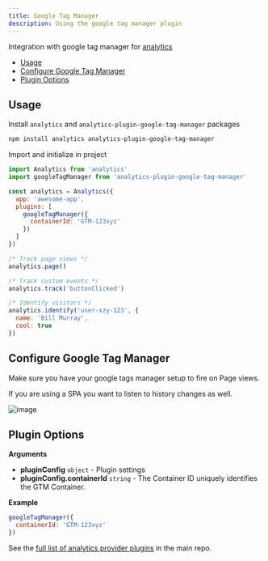 ```yaml
---
title: Google Tag Manager
description: Using the google tag manager plugin
---
```


Integration with google tag manager for [analytics](https://www.npmjs.com/package/analytics)

<!-- ANALYTICS_DOCS:START (TOC) -->
- [Usage](#usage)
- [Configure Google Tag Manager](#configure-google-tag-manager)
- [Plugin Options](#plugin-options)
<!-- ANALYTICS_DOCS:END (TOC) -->

<!-- ANALYTICS_DOCS:START (USAGE) -->
## Usage

Install `analytics` and `analytics-plugin-google-tag-manager` packages

```bash
npm install analytics analytics-plugin-google-tag-manager
```

Import and initialize in project

```js
import Analytics from 'analytics'
import googleTagManager from 'analytics-plugin-google-tag-manager'

const analytics = Analytics({
  app: 'awesome-app',
  plugins: [
    googleTagManager({
      containerId: 'GTM-123xyz'
    })
  ]
})

/* Track page views */
analytics.page()

/* Track custom events */
analytics.track('buttonClicked')

/* Identify visitors */
analytics.identify('user-xzy-123', {
  name: 'Bill Murray',
  cool: true
})

```
<!-- ANALYTICS_DOCS:END -->

## Configure Google Tag Manager

Make sure you have your google tags manager setup to fire on Page views.

If you are using a SPA you want to listen to history changes as well.

![image](https://user-images.githubusercontent.com/532272/52185417-538fe500-27d4-11e9-9500-abf702e5d802.png)

<!-- ANALYTICS_DOCS:START (API) -->
## Plugin Options

**Arguments**

- **pluginConfig** <code>object</code> - Plugin settings
- **pluginConfig.containerId** <code>string</code> - The Container ID uniquely identifies the GTM Container.

**Example**

```js
googleTagManager({
  containerId: 'GTM-123xyz'
})
```
<!-- ANALYTICS_DOCS:END -->

See the [full list of analytics provider plugins](https://github.com/DavidWells/analytics#current-plugins) in the main repo.
